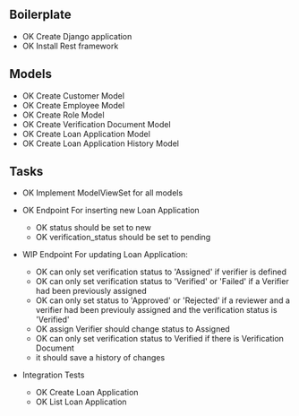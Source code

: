 ## Boilerplate

- OK Create Django application
- OK Install Rest framework

## Models

- OK Create Customer Model
- OK Create Employee Model
- OK Create Role Model
- OK Create Verification Document Model
- OK Create Loan Application Model
- OK Create Loan Application History Model

## Tasks

- OK Implement ModelViewSet for all models

- OK Endpoint For inserting new Loan Application

  - OK status should be set to new
  - OK verification_status should be set to pending

- WIP Endpoint For updating Loan Application:

  - OK can only set verification status to 'Assigned' if verifier is defined
  - OK can only set verification status to 'Verified' or 'Failed' if a Verifier had been previously assigned
  - OK can only set status to 'Approved' or 'Rejected' if a reviewer and a verifier had been previouly assigned and the verification status is 'Verified'
  - OK assign Verifier should change status to Assigned
  - OK can only set verification status to Verified if there is Verification Document
  - it should save a history of changes

- Integration Tests
  - OK Create Loan Application
  - OK List Loan Application
